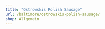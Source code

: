```yaml
---
title: "Ostrowskis Polish Sausage"
url: /baltimore/ostrowskis-polish-sausage/
shop: Allgemein
---
```

